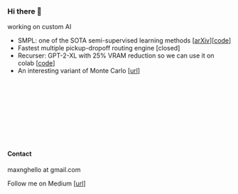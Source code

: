 ### Hi there 👋

<!--
**max-ng/max-ng** is a ✨ _special_ ✨ repository because its `README.md` (this file) appears on your GitHub profile.

Here are some ideas to get you started:

- 🔭 I’m currently working on ...
- 🌱 I’m currently learning ...
- 👯 I’m looking to collaborate on ...
- 🤔 I’m looking for help with ...
- 💬 Ask me about ...
- 📫 How to reach me: ...
- 😄 Pronouns: ...
- ⚡ Fun fact: ...
-->

working on custom AI

- SMPL: one of the SOTA semi-supervised learning methods [[arXiv](https://arxiv.org/abs/2212.13420)][[code](https://github.com/max-ng/megaboost)]
- Fastest multiple pickup-dropoff routing engine [closed]
- Recurser: GPT-2-XL with 25% VRAM reduction so we can use it on colab [[code](https://github.com/max-ng/recurser)]
- An interesting variant of Monte Carlo [[url](https://medium.com/@data.scientist/solving-the-interesting-bytedance-interview-question-bb30b31cdf5)]



<br/><br/><br/><br/><br/><br/><br/><br/>



#### Contact
maxnghello at gmail.com

Follow me on Medium [[url](https://medium.com/@data.scientist)]
